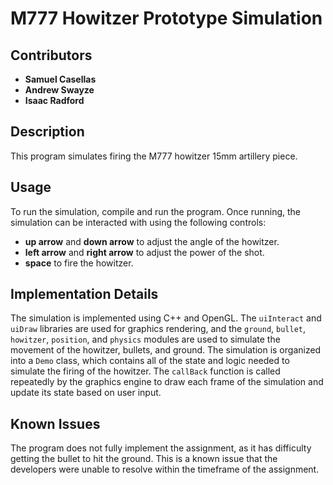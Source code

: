 # M777 Howitzer Prototype Simulation

## Contributors

- **Samuel Casellas**
- **Andrew Swayze**
- **Isaac Radford**

## Description

This program simulates firing the M777 howitzer 15mm artillery piece.

## Usage

To run the simulation, compile and run the program. Once running, the simulation can be interacted with using the following controls:

- **up arrow** and **down arrow** to adjust the angle of the howitzer.
- **left arrow** and **right arrow** to adjust the power of the shot.
- **space** to fire the howitzer.

## Implementation Details

The simulation is implemented using C++ and OpenGL. The `uiInteract` and `uiDraw` libraries are used for graphics rendering, and the `ground`, `bullet`, `howitzer`, `position`, and `physics` modules are used to simulate the movement of the howitzer, bullets, and ground. The simulation is organized into a `Demo` class, which contains all of the state and logic needed to simulate the firing of the howitzer. The `callBack` function is called repeatedly by the graphics engine to draw each frame of the simulation and update its state based on user input.

## Known Issues

The program does not fully implement the assignment, as it has difficulty getting the bullet to hit the ground. This is a known issue that the developers were unable to resolve within the timeframe of the assignment.
